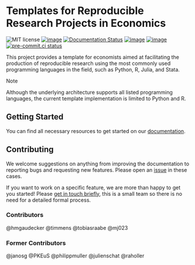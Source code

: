 # Templates for Reproducible Research Projects in Economics

![MIT license](https://img.shields.io/github/license/OpenSourceEconomics/econ-project-templates)
[![image](https://zenodo.org/badge/14557543.svg)](https://zenodo.org/badge/latestdoi/14557543)
[![Documentation Status](https://readthedocs.org/projects/econ-project-templates/badge/?version=stable)](https://econ-project-templates.readthedocs.io/en/stable/)
[![image](https://github.com/OpenSourceEconomics/econ-project-templates/actions/workflows/main.yml/badge.svg)](https://github.com/OpenSourceEconomics/econ-project-templates/actions/workflows/main.yml)
[![image](https://codecov.io/gh/OpenSourceEconomics/econ-project-templates/branch/main/graph/badge.svg)](https://codecov.io/gh/OpenSourceEconomics/econ-project-templates)
[![pre-commit.ci status](https://results.pre-commit.ci/badge/github/OpenSourceEconomics/econ-project-templates/main.svg)](https://results.pre-commit.ci/latest/github/OpenSourceEconomics/econ-project-templates/main)

This project provides a template for economists aimed at facilitating the production of
reproducible research using the most commonly used programming languages in the field,
such as Python, R, Julia, and Stata.

> [!NOTE]
> Although the underlying architecture supports all listed programming languages, the
> current template implementation is limited to Python and R.

## Getting Started

You can find all necessary resources to get started on our
[documentation](https://econ-project-templates.readthedocs.io/en/stable/).

## Contributing

We welcome suggestions on anything from improving the documentation to reporting bugs
and requesting new features. Please open an
[issue](https://github.com/OpenSourceEconomics/econ-project-templates/issues) in these
cases.

If you want to work on a specific feature, we are more than happy to get you started!
Please [get in touch briefly](https://www.wiwi.uni-bonn.de/gaudecker), this is a small
team so there is no need for a detailed formal process.

### Contributors

@hmgaudecker @timmens @tobiasraabe @mj023

### Former Contributors

@janosg @PKEuS @philippmuller @julienschat @raholler
